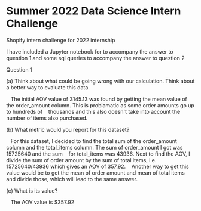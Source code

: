 # Summer 2022 Data Science Intern Challenge

Shopify intern challenge for 2022 internship

I have included a Jupyter notebook for to accompany the answer to question 1 and some sql queries to accompany the answer to question 2

Question 1

(a) Think about what could be going wrong with our calculation. Think about a better way to evaluate this data. 

&nbsp;&nbsp;&nbsp;The initial AOV value of 3145.13 was found by getting the mean value of the order_amount column. This is problamatic as some order amounts go up to hundreds of &nbsp;&nbsp;&nbsp;thousands and this also doesn't take into account the number of items also purchased.

(b) What metric would you report for this dataset?

&nbsp;&nbsp;&nbsp;For this dataset, I decided to find the total sum of the order_amount column and the total_items column. The sum of order_amount I got was 15725640 and the sum &nbsp;&nbsp;&nbsp;for total_items was 43936. Next to find the AOV, I divide the sum of order amount by the sum of total items, i.e. 15725640/43936 which gives an AOV of 357.92. &nbsp;&nbsp;&nbsp;Another way to get this value would be to get the mean of order amount and mean of total items and divide those, which will lead to the same answer.

(c) What is its value? 

&nbsp;&nbsp;&nbsp;The AOV value is $357.92
